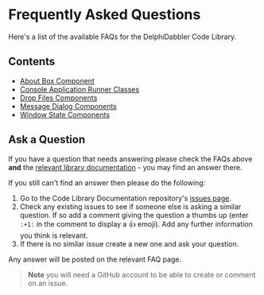# Frequently Asked Questions

Here's a list of the available FAQs for the DelphiDabbler Code Library.

## Contents

* [About Box Component](./AboutBoxComponent.md)
* [Console Application Runner Classes](./ConsoleAppClasses.md)
* [Drop Files Components](./DropFilesComponents.md)
* [Message Dialog Components](./MessageDialogComponents.md)
* [Window State Components](./WindowStateComponents.md)

## Ask a Question

If you have a question that needs answering please check the FAQs above **and** the [relevant library documentation](../README.md) - you may find an answer there.

If you still can't find an answer then please do the following:

1. Go to the Code Library Documentation repository's [issues page](https://github.com/delphidabbler/ddab-lib-docs/issues).
2. Check any existing issues to see if someone else is asking a similar question. If so add a comment giving the question a thumbs up (enter `:+1:` in the comment to display a :+1: emoji). Add any further information you think is relevant.
3. If there is no similar issue create a new one and ask your question.

Any answer will be posted on the relevant FAQ page.

> **Note** you will need a GitHub account to be able to create or comment on an issue.
